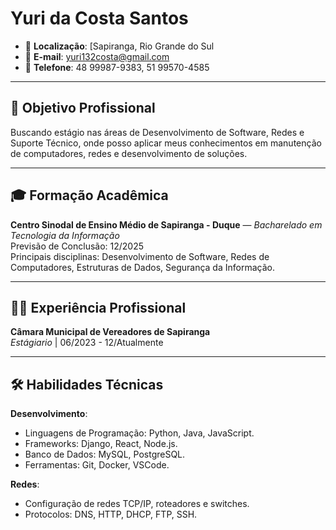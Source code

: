 # Yuri da Costa Santos

- 📍 **Localização**: [Sapiranga, Rio Grande do Sul
- 📧 **E-mail**: yuri132costa@gmail.com
- 📱 **Telefone**: 48 99987-9383, 51 99570-4585

---

## 🎯 Objetivo Profissional
Buscando estágio nas áreas de Desenvolvimento de Software, Redes e Suporte Técnico, onde posso aplicar meus conhecimentos em manutenção de computadores, redes e desenvolvimento de soluções.

---

## 🎓 Formação Acadêmica

**Centro Sinodal de Ensino Médio de Sapiranga - Duque** — *Bacharelado em Tecnologia da Informação*  
Previsão de Conclusão: 12/2025  
Principais disciplinas: Desenvolvimento de Software, Redes de Computadores, Estruturas de Dados, Segurança da Informação.

---

## 🧑‍💻 Experiência Profissional

**Câmara Municipal de Vereadores de Sapiranga**  
*Estágiario* | 06/2023 - 12/Atualmente


---

## 🛠️ Habilidades Técnicas

**Desenvolvimento**:  
- Linguagens de Programação: Python, Java, JavaScript.
- Frameworks: Django, React, Node.js.  
- Banco de Dados: MySQL, PostgreSQL.  
- Ferramentas: Git, Docker, VSCode.

**Redes**:  
- Configuração de redes TCP/IP, roteadores e switches.  
- Protocolos: DNS, HTTP, DHCP, FTP, SSH.

